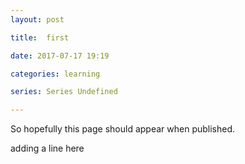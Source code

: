 ```yaml
---
layout: post

title:  first

date: 2017-07-17 19:19

categories: learning

series: Series Undefined

---
```

<!--  TODO: Define Series-->
So hopefully this page should appear when published.

adding a line here